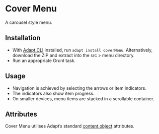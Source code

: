 # Cover Menu

A carousel style menu.

## Installation

* With [Adapt CLI](https://github.com/adaptlearning/adapt-cli) installed, run `adapt install coverMenu`. Alternatively, download the ZIP and extract into the src > menu directory.
* Run an appropriate Grunt task.

## Usage

* Navigation is achieved by selecting the arrows or item indicators.
* The indicators also show item progress.
* On smaller devices, menu items are stacked in a scrollable container.

## Attributes

Cover Menu utilises Adapt’s standard [content object](https://github.com/adaptlearning/adapt_framework/wiki/Creating-your-first-course#contentobjectsjson) attributes.
